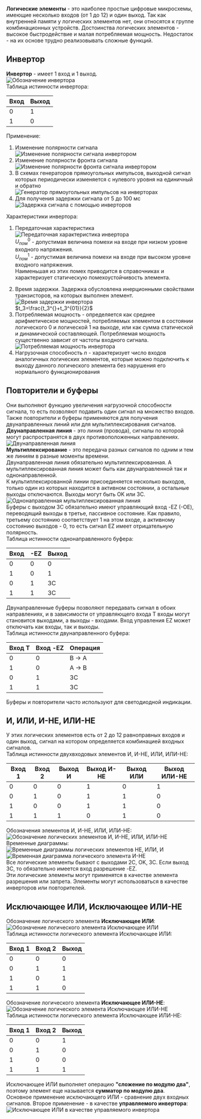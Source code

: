**Логические элементы** - это наиболее простые цифровые микросхемы, имеющие несколько входов (от 1 до 12) и один выход. Так как внутренней памяти у логических элементов нет, они относятся к группе комбинационных устройств. Достоинства логических элементов - высокое быстродействие и малая потребляемая мощность. Недостаток - на их основе трудно реализовывать сложные функций.  
## Инвертор
**Инвертор** - имеет 1 вход и 1 выход.  
![Обозначение инвертора](../Pictures/03_01.%20Обозначение%20инвертора.png)  
Таблица истинности инвертора:

| Вход | Выход |
| ---- | ----- |
| 0    | 1     |
| 1    | 0     |
  
Применение:
1. Изменение полярности сигнала  
	![Изменение полярности сигнала инвертором](../Pictures/03_02.%20Изменение%20полярности%20сигнала%20инвертором.png)
2. Изменение полярности фронта сигнала  
	 ![Изменение полярности фронта сигнала инвертором](../Pictures/03_03.%20Изменение%20полярности%20фронта%20сигнала%20инвертором.png)
3. В схемах генераторов прямоугольных импульсов, выходной сигнал которых периодически изменяется с нулевого уровня на единичный и обратно  
	![Генератор прямоугольных импульсов на инверторах](../Pictures/03_04.%20Генератор%20прямоугольных%20импульсов%20на%20инверторах.png)
4. Для получения задержки сигнала от 5 до 100 мс  
	![Задержка сигнала с помощью инверторов](../Pictures/03_05.%20Задержка%20сигнала%20с%20помощью%20инверторов.png)
  
Характеристики инвертора:
1) Передаточная характеристика  
	![Передаточная характеристика инвертора](../Pictures/03_06.%20Передаточная%20характеристика%20инвертора.png)  
	$U_{пом}^0$ - допустимая величина помехи на входе при низком уровне входного напряжения.  
	$U_{пом}^1$ - допустимая величина помехи на входе при высоком уровне входного напряжения.  
	Наименьшая из этих помех приводится в справочниках и характеризует статическую помехоустойчивость элемента.
2. Время задержки. Задержка обусловлена инерционными свойствами транзисторов, на которых выполнен элемент.  
	![Время задержки инвертора](../Pictures/03_07.%20Время%20задержки%20инвертора.png)  
	$t_3=\frac{t_3^{}+t_3^{01}}{2}$  
3. Потребляемая мощность - определяется как среднее арифметическое мощностей, потребляемых элементом в состоянии логического 0 и логической 1 на выходе, или как сумма статической и динамической составляющей. Потребляемая мощность существенно зависит от частоты входного сигнала.  
	![Потребляемая мощность инвертора](../Pictures/03_08.%20Потребляемая%20мощность%20инвертора.png)
4. Нагрузочная способность $n$ - характеризует число входов аналогичных логических элементов, которые можно подключить к выходу данного логического элемента без нарушения его нормального функционирования
## Повторители и буферы
Они выполняют функцию увеличения нагрузочной способности сигнала, то есть позволяют подавить один сигнал на множество входов. Также повторители и буферы применяются для получения двунаправленных линий или для мультиплексирования сигналов.  
**Двунаправленная линия** - это линия (провода), сигналы по которой могут распространятся в двух противоположенных направлениях.  
![Двунаправленная линия](../Pictures/03_09.%20Двунаправленная%20линия.png)  
**Мультиплексирование** - это передача разных сигналов по одним и тем же линиям в разные моменты времени.  
Двунаправленная линия обязательно мультиплексированная. А мультиплексированная линия может быть как двунаправленной так и однонаправленной.  
К мультиплексированной линии присоединяется несколько выходов, только один из которых находится в активном состоянии, а остальные выходы отключаются. Выходы могут быть OK или 3C.  
![Однонаправленная мультиплексированная линия](../Pictures/03_10.%20Однонаправленная%20мультиплексированная%20линия.png)  
Буферы с выходом 3C обязательно имеют управляющий вход -EZ (-OЕ), переводящий выходы в третье, пассивное состояние. Как правило, третьему состоянию соответствует 1 на этом входе, а активному состоянию выходов - 0, то есть сигнал EZ имеет отрицательную полярность.  
Таблица истинности однонаправленного буфера:  

| Вход | -EZ | Выход |
| ---- | --- | ----- |
| 0    | 0   | 0     |
| 1    | 0   | 1     |
| 0    | 1   | 3С    |
| 1    | 1   | 3С    |
  
Двунаправленные буферы позволяют передавать сигнал в обоих направлениях, и в зависимости от управляющего входа T входы могут становится выходами, а выходы - входами. Вход управления EZ может отключать как входы, так и выходы.  
Таблица истинности двунаправленного буфера:  

| Вход T | Вход -EZ | Операция |
| ------ | -------- | -------- |
| 0      | 0        | B → A    |
| 1      | 0        | A → B    |
| 0      | 1        | 3С       |
| 1      | 1        | 3С       |
  
Буферы и повторители часто используют для светодиодной индикации.
## И, ИЛИ, И-НЕ, ИЛИ-НЕ
У этих логических элементов есть от 2 до 12 равноправных входов и один выход, сигнал на котором определяется комбинацией входных сигналов.  
Таблица истинности двухвходовых элементов И, И-НЕ, ИЛИ, ИЛИ-НЕ:  

| Вход 1 | Вход 2 | Выход И | Выход И-НЕ | Выход ИЛИ | Выход ИЛИ-НЕ |
| ------ | ------ | ------- | ---------- | --------- | ------------ |
| 0      | 0      | 0       | 1          | 0         | 1            |
| 0      | 1      | 0       | 1          | 1         | 0            |
| 1      | 0      | 0       | 1          | 1         | 0            |
| 1      | 1      | 1       | 0          | 1         | 0            |
  
Обозначения элементов И, И-НЕ, ИЛИ, ИЛИ-НЕ:  
![Обозначение логических элементов И, И-НЕ, ИЛИ, ИЛИ-НЕ](../Pictures/03_11.%20Обозначение%20логических%20элементов%20И,%20И-НЕ,%20ИЛИ,%20ИЛИ-НЕ.png)  
Временные диаграммы:  
![Временные диаграммы логических элементов НЕ, ИЛИ, И](../Pictures/03_12.%20Временные%20диаграммы%20логических%20элементов%20НЕ,%20ИЛИ,%20И.png)  
![Временная диаграмма логического элемента И-НЕ](../Pictures/03_13.%20Временная%20диаграмма%20логического%20элемента%20И-НЕ.png)  
Все логические элементы бывают с выходами 2C, OK, 3C. Если выход 3C, то обязательно имеется вход разрешение -EZ.  
Эти логические элементы могут применятся в качестве элемента разрешения или запрета. Элементы могут использоваться в качестве инверторов или повторителей.
## Исключающее ИЛИ, Исключающее ИЛИ-НЕ
Обозначение логического элемента **Исключающее ИЛИ**:  
![Обозначение логического элемента Исключающее ИЛИ](../Pictures/03_14.%20Обозначение%20логического%20элемента%20Исключающее%20ИЛИ.png)  
Таблица истинности логического элемента Исключающее ИЛИ:  

| Вход 1 | Вход 2 | Выход |
| ------ | ------ | ----- |
| 0      | 0      | 0     |
| 0      | 1      | 1     |
| 1      | 0      | 1     |
| 1      | 1      | 0     |
  
Обозначение логического элемента **Исключающее ИЛИ-НЕ**:  
![Обозначение логического элемента Исключающее ИЛИ-НЕ](../Pictures/03_15.%20Обозначение%20логического%20элемента%20Исключающее%20ИЛИ-НЕ.png)  
Таблица истинности логического элемента Исключающее ИЛИ-НЕ:  

| Вход 1 | Вход 2 | Выход |
| ------ | ------ | ----- |
| 0      | 0      | 1     |
| 0      | 1      | 0     |
| 1      | 0      | 0     |
| 1      | 1      | 1     |
  
Исключающее ИЛИ выполняет операцию **"сложение по модулю два"**, поэтому элемент еще называется **сумматор по модулю два**.  
Основное применение исключающего ИЛИ - сравнение двух входных сигналов. Второе применение - в качестве **управляемого инвертора**:  
![Исключающее ИЛИ в качестве управляемого инвертора](../Pictures/03_16.%20Исключающее%20ИЛИ%20в%20качестве%20управляемого%20инвертора.png)
